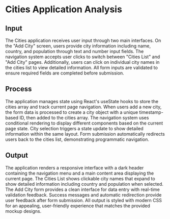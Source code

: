 # Cities Application Analysis

## Input

The Cities application receives user input through two main interfaces. On the "Add City" screen, users provide city information including name, country, and population through text and number input fields. The navigation system accepts user clicks to switch between "Cities List" and "Add City" pages. Additionally, users can click on individual city names in the cities list to view detailed information. All form inputs are validated to ensure required fields are completed before submission.

## Process

The application manages state using React's useState hooks to store the cities array and track current page navigation. When users add a new city, the form data is processed to create a city object with a unique timestamp-based ID, then added to the cities array. The navigation system uses conditional rendering to display different components based on the current page state. City selection triggers a state update to show detailed information within the same layout. Form submission automatically redirects users back to the cities list, demonstrating programmatic navigation.

## Output

The application renders a responsive interface with a dark header containing the navigation menu and a main content area displaying the current page. The Cities List shows clickable city names that expand to show detailed information including country and population when selected. The Add City form provides a clean interface for data entry with real-time validation feedback. Success messages and automatic redirection provide user feedback after form submission. All output is styled with modern CSS for an appealing, user-friendly experience that matches the provided mockup designs.
